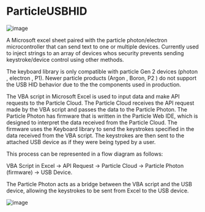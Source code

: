# ParticleUSBHID
![image](https://user-images.githubusercontent.com/33264428/218351855-65b13cab-9dd1-4f62-a06c-fccf40091bc4.png)


A Microsoft excel sheet paired with the particle photon/electron microcontroller that can send text to one or multiple devices. Currently used to inject strings to an array of devices whos security prevents sending keystroke/device control using other methods.   

The keyboard library is only compatible with particle Gen 2 devices (photon , electron , P1). Newer particle products (Argon , Boron, P2 ) do not support the USB HID behavior due to the the components used in production.

The VBA script in Microsoft Excel is used to input data and make API requests to the Particle Cloud.
The Particle Cloud receives the API request made by the VBA script and passes the data to the Particle Photon.
The Particle Photon has firmware that is written in the Particle Web IDE, which is designed to interpret the data received from the Particle Cloud.
The firmware uses the Keyboard library to send the keystrokes specified in the data received from the VBA script.
The keystrokes are then sent to the attached USB device as if they were being typed by a user.

This process can be represented in a flow diagram as follows:

VBA Script in Excel -> API Request -> Particle Cloud -> Particle Photon (firmware) -> USB Device.

The Particle Photon acts as a bridge between the VBA script and the USB device, allowing the keystrokes to be sent from Excel to the USB device.

![image](https://user-images.githubusercontent.com/33264428/218277636-17184d09-7a9d-42f5-b5b1-b14521cbac7d.png)

